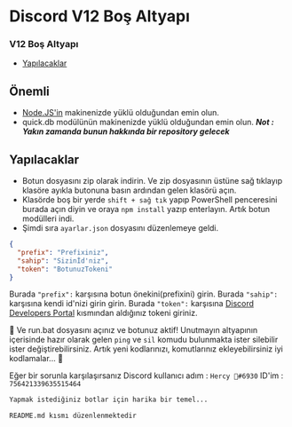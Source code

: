 # Discord V12 Boş Altyapı 

### V12 Boş Altyapı 

- [Yapılacaklar](#yapılacaklar)

## Önemli
* [Node.JS'in](https://ay.link/JSnode) makinenizde yüklü olduğundan emin olun.
* quick.db modülünün makinenizde yüklü olduğundan emin olun. ***Not : Yakın zamanda bunun hakkında bir repository gelecek***

## Yapılacaklar
* Botun dosyasını zip olarak indirin. Ve zip dosyasının üstüne sağ tıklayıp klasöre ayıkla butonuna basın ardından gelen klasörü açın.
* Klasörde boş bir yerde `shift + sağ tık` yapıp PowerShell penceresini burada açın diyin ve oraya `npm install` yazıp enterlayın. Artık botun modülleri indi.
* Şimdi sıra `ayarlar.json` dosyasını düzenlemeye geldi.
```json
{
  "prefix": "Prefixiniz", 
  "sahip": "Sizinİd'niz",
  "token": "BotunuzTokeni"
}
``` 

Burada `"prefix":` karşısına botun önekini(prefixini) girin.
Burada `"sahip":` karşısına kendi id'nizi girin girin.
Burada `"token":` karşısına [Discord Developers Portal](https://ay.live/devlog) kısmından aldığınız tokeni giriniz.

🎉 Ve run.bat dosyasını açınız ve botunuz aktif! Unutmayın altyapının içerisinde hazır olarak gelen `ping` ve `sil` komudu bulunmakta ister silebilir ister değiştirebilirsiniz. Artık yeni kodlarınızı, komutlarınız ekleyebilirsiniz iyi kodlamalar... 🎉

Eğer bir sorunla karşılaşırsanız Discord kullanıcı adım : `Hercy 🍁#6930` ID'im : `756421339635515464`


```md
Yapmak istediğiniz botlar için harika bir temel...
```

```README.md kısmı düzenlenmektedir```
